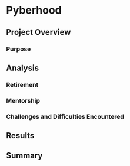 # Pyberhood
## Project Overview


### Purpose


## Analysis


### Retirement


### Mentorship


### Challenges and Difficulties Encountered


## Results


## Summary

